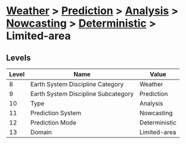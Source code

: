 # [Weather](../../../../..) > [Prediction](../../../..) > [Analysis](../../..) > [Nowcasting](../..) > [Deterministic](..) > Limited-area

## Levels

| Level | Name | Value |
|-----|-----|-----|
| 8 | Earth System Discipline Category | Weather |
| 9 | Earth System Discipline Subcategory | Prediction |
| 10 | Type | Analysis |
| 11 | Prediction System | Nowcasting |
| 12 | Prediction Mode | Deterministic |
| 13 | Domain | Limited-area |

